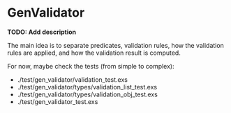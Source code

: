 # GenValidator

**TODO: Add description**

The main idea is to separate predicates, validation rules, how the validation rules are applied, and how the validation result is computed.

For now, maybe check the tests (from simple to complex):

- ./test/gen_validator/validation_test.exs
- ./test/gen_validator/types/validation_list_test.exs
- ./test/gen_validator/types/validation_obj_test.exs
- ./test/gen_validator_test.exs
